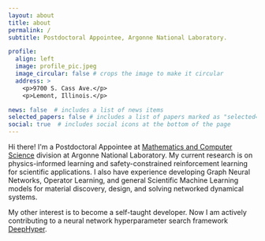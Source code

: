 ```yaml
---
layout: about
title: about
permalink: /
subtitle: Postdoctoral Appointee, Argonne National Laboratory.

profile:
  align: left
  image: profile_pic.jpeg
  image_circular: false # crops the image to make it circular
  address: >
    <p>9700 S. Cass Ave.</p>
    <p>Lemont, Illinois.</p>

news: false  # includes a list of news items
selected_papers: false # includes a list of papers marked as "selected={true}"
social: true  # includes social icons at the bottom of the page
---
```

Hi there! I'm a Postdoctoral Appointee at [Mathematics and Computer Science](https://www.anl.gov/mcs) division at Argonne National Laboratory. My current research is on physics-informed learning and safety-constrained reinforcement learning for scientific applications. I also have experience developing Graph Neural Networks, Operator Learning, and general Scientific Machine Learning models for material discovery, design, and solving networked dynamical systems. 

My other interest is to become a self-taught developer. Now I am actively contributing to a neural network hyperparameter search framework [DeepHyper](https://github.com/deephyper/deephyper).

<!-- Write your biography here. Tell the world about yourself. Link to your favorite [subreddit](http://reddit.com). You can put a picture in, too. The code is already in, just name your picture `prof_pic.jpg` and put it in the `img/` folder.

Put your address / P.O. box / other info right below your picture. You can also disable any these elements by editing `profile` property of the YAML header of your `_pages/about.md`. Edit `_bibliography/papers.bib` and Jekyll will render your [publications page](/al-folio/publications/) automatically.

Link to your social media connections, too. This theme is set up to use [Font Awesome icons](http://fortawesome.github.io/Font-Awesome/) and [Academicons](https://jpswalsh.github.io/academicons/), like the ones below. Add your Facebook, Twitter, LinkedIn, Google Scholar, or just disable all of them. -->
